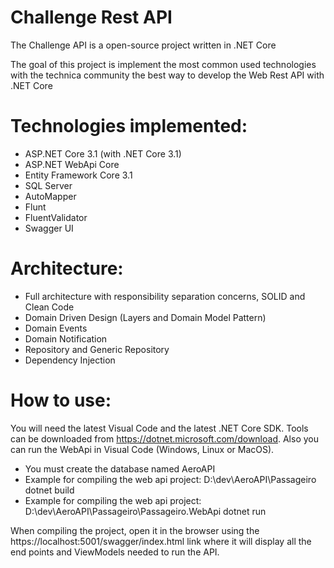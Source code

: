 # Challenge Rest API

The Challenge API is a open-source project written in .NET Core

The goal of this project is implement the most common used technologies with the technica community the best way to develop the Web Rest API with .NET Core

# Technologies implemented:

- ASP.NET Core 3.1 (with .NET Core 3.1)
- ASP.NET WebApi Core
- Entity Framework Core 3.1
- SQL Server
- AutoMapper
- Flunt
- FluentValidator
- Swagger UI

# Architecture:

- Full architecture with responsibility separation concerns, SOLID and Clean Code
- Domain Driven Design (Layers and Domain Model Pattern)
- Domain Events
- Domain Notification
- Repository and Generic Repository
- Dependency Injection

# How to use:

You will need the latest Visual Code and the latest .NET Core SDK. Tools can be downloaded from https://dotnet.microsoft.com/download. Also you can run the WebApi in Visual Code (Windows, Linux or MacOS).

- You must create the database named AeroAPI
- Example for compiling the web api project: D:\dev\AeroAPI\Passageiro dotnet build
- Example for compiling the web api project: D:\dev\AeroAPI\Passageiro\Passageiro.WebApi dotnet run

When compiling the project, open it in the browser using the https://localhost:5001/swagger/index.html link where it will display all the end points and ViewModels needed to run the API.
